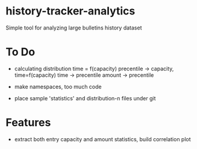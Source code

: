 history-tracker-analytics
=========================

Simple tool for analyzing large bulletins history dataset


To Do
=====
- calculating distribution
time = f(capacity)
precentile -> capacity, time=f(capacity)
time -> precentile
amount -> precentile

- make namespaces, too much code
- place sample 'statistics' and distribution-n files under git


Features
========
- extract both entry capacity and amount statistics, build correlation plot